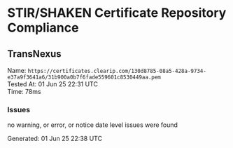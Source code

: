 # STIR/SHAKEN Certificate Repository Compliance

## TransNexus

Name: `https://certificates.clearip.com/130d8785-08a5-428a-9734-e37a9f3641a6/31b900a0b7f6fade559601c8530449aa.pem`\
Tested At: 01 Jun 25 22:31 UTC\
Time: 78ms

### Issues

no warning, or error, or notice date level issues were found

Generated: 01 Jun 25 22:38 UTC
